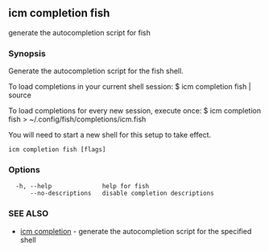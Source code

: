 ## icm completion fish

generate the autocompletion script for fish

### Synopsis


Generate the autocompletion script for the fish shell.

To load completions in your current shell session:
$ icm completion fish | source

To load completions for every new session, execute once:
$ icm completion fish > ~/.config/fish/completions/icm.fish

You will need to start a new shell for this setup to take effect.


```
icm completion fish [flags]
```

### Options

```
  -h, --help              help for fish
      --no-descriptions   disable completion descriptions
```

### SEE ALSO

* [icm completion](icm_completion.md)	 - generate the autocompletion script for the specified shell

